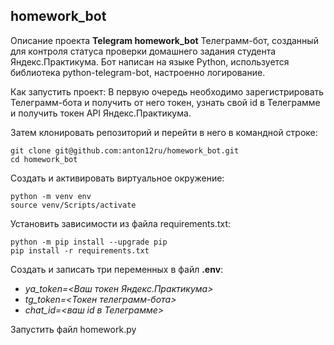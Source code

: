 ## homework_bot
Описание проекта **Telegram homework_bot**
Телеграмм-бот, созданный для контроля статуса проверки домашнего задания студента Яндекс.Практикума. Бот написан на языке Python, используется библиотека python-telegram-bot, настроенно логирование.

Как запустить проект:
В первую очередь необходимо зарегистрировать Телеграмм-бота и получить от него токен, узнать свой id в Телеграмме и получить токен API Яндекс.Практикума.

Затем клонировать репозиторий и перейти в него в командной строке:

``` 
git clone git@github.com:anton12ru/homework_bot.git
cd homework_bot
```
Cоздать и активировать виртуальное окружение:
```
python -m venv env
source venv/Scripts/activate
```
Установить зависимости из файла requirements.txt:
```
python -m pip install --upgrade pip
pip install -r requirements.txt
```
Создать и записать три переменных в файл **.env**:

- *ya_token=<Ваш токен Яндекс.Практикума>*
- *tg_token=<Токен телеграмм-бота>*
- *chat_id=<ваш id в Телеграмме>*

Запустить файл homework.py

